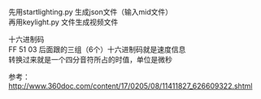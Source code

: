 先用startlighting.py 生成json文件（输入mid文件）  
再用keylight.py 文件生成视频文件

十六进制码  
FF 51 03 后面跟的三组（6个）十六进制码就是速度信息  
转换过来就是一个四分音符所占的时值，单位是微秒

参考：
http://www.360doc.com/content/17/0205/08/11411827_626609322.shtml
